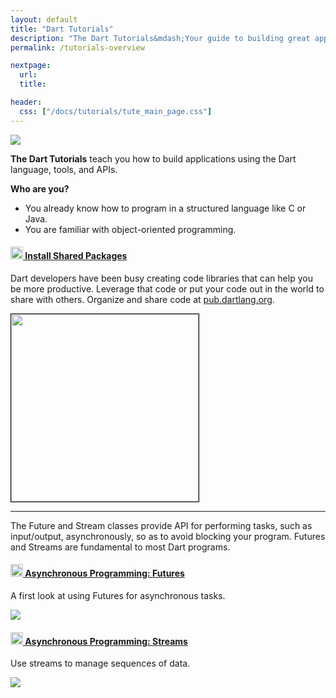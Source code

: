 ```yaml
---
layout: default
title: "Dart Tutorials"
description: "The Dart Tutorials&mdash;Your guide to building great apps."
permalink: /tutorials-overview

nextpage:
  url:
  title:

header:
  css: ["/docs/tutorials/tute_main_page.css"]
---
```



<img class="scale-img-max" src="images/banner.png">

**The Dart Tutorials** teach you how to build applications
using the Dart language, tools, and APIs.

<strong>Who are you?</strong>
<ul>
<li> You already know how to program in a structured language like C or Java.</li>
<li> You are familiar with object-oriented programming.</li>
</ul>


<h4 class="no-permalink"><a href="shared-pkgs"><img src="images/target.png" height="20" width="20">&nbsp;Install Shared Packages</a></h4>
<p>Dart developers have been busy creating code libraries that can help you
be more productive.
Leverage that code or put your code out in the world to share with others.
Organize and share code at
<a href="https://pub.dartlang.org/">pub.dartlang.org</a>.</p>
<img style="border:1px solid black"
     src="images/pub-dartlang-screenshot.png" width="300">

---

The Future and Stream classes provide API for performing tasks,
such as input/output, asynchronously, so as to avoid blocking your
program.
Futures and Streams are fundamental to most Dart programs.

<h4 class="no-permalink"><a href="futures"><img src="images/target.png" height="20" width="20">&nbsp;Asynchronous Programming: Futures</a></h4>
<p>A first look at using Futures for asynchronous tasks.</p>
<img src="images/futures-code.png">

<h4 class="no-permalink"><a href="streams"><img src="images/target.png" height="20" width="20">&nbsp;Asynchronous Programming: Streams</a></h4>
<p>Use streams to manage sequences of data.</p>
<img src="images/streams-code.png">

